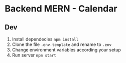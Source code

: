 # Backend MERN - Calendar

## Dev
1. Install dependecies `npm install`
2. Clone the file `.env.template` and rename to `.env`
3. Change environment variables according your setup
4. Run server `npm start`